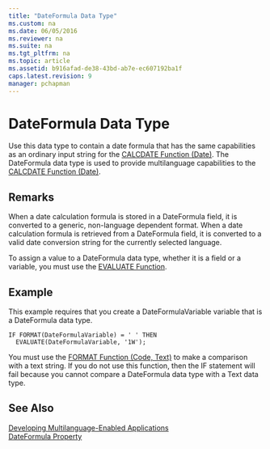 ```yaml
---
title: "DateFormula Data Type"
ms.custom: na
ms.date: 06/05/2016
ms.reviewer: na
ms.suite: na
ms.tgt_pltfrm: na
ms.topic: article
ms.assetid: b916afad-de38-43bd-ab7e-ec607192ba1f
caps.latest.revision: 9
manager: pchapman
---
```

# DateFormula Data Type
Use this data type to contain a date formula that has the same capabilities as an ordinary input string for the [CALCDATE Function \(Date\)](../dynamics-nav/CALCDATE-Function--Date-.md). The DateFormula data type is used to provide multilanguage capabilities to the [CALCDATE Function \(Date\)](../dynamics-nav/CALCDATE-Function--Date-.md).  
  
## Remarks  
 When a date calculation formula is stored in a DateFormula field, it is converted to a generic, non\-language dependent format. When a date calculation formula is retrieved from a DateFormula field, it is converted to a valid date conversion string for the currently selected language.  
  
 To assign a value to a DateFormula data type, whether it is a field or a variable, you must use the [EVALUATE Function](../dynamics-nav/EVALUATE-Function.md).  
  
## Example  
 This example requires that you create a DateFormulaVariable variable that is a DateFormula data type.  
  
```  
IF FORMAT(DateFormulaVariable) = ' ' THEN  
  EVALUATE(DateFormulaVariable, '1W');  
```  
  
 You must use the [FORMAT Function \(Code, Text\)](../dynamics-nav/FORMAT-Function--Code--Text-.md) to make a comparison with a text string. If you do not use this function, then the IF statement will fail because you cannot compare a DateFormula data type with a Text data type.  
  
## See Also  
 [Developing Multilanguage\-Enabled Applications](../dynamics-nav/Developing-Multilanguage-Enabled-Applications.md)   
 [DateFormula Property](../dynamics-nav/DateFormula-Property.md)